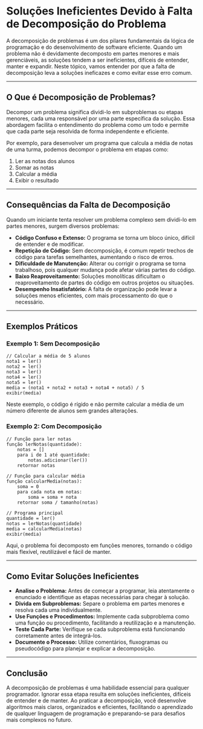 # Soluções Ineficientes Devido à Falta de Decomposição do Problema

A decomposição de problemas é um dos pilares fundamentais da lógica de programação e do desenvolvimento de software eficiente. Quando um problema não é devidamente decomposto em partes menores e mais gerenciáveis, as soluções tendem a ser ineficientes, difíceis de entender, manter e expandir. Neste tópico, vamos entender por que a falta de decomposição leva a soluções ineficazes e como evitar esse erro comum.

---

## O Que é Decomposição de Problemas?

Decompor um problema significa dividi-lo em subproblemas ou etapas menores, cada uma responsável por uma parte específica da solução. Essa abordagem facilita o entendimento do problema como um todo e permite que cada parte seja resolvida de forma independente e eficiente.

Por exemplo, para desenvolver um programa que calcula a média de notas de uma turma, podemos decompor o problema em etapas como:

1. Ler as notas dos alunos
2. Somar as notas
3. Calcular a média
4. Exibir o resultado

---

## Consequências da Falta de Decomposição

Quando um iniciante tenta resolver um problema complexo sem dividi-lo em partes menores, surgem diversos problemas:

- **Código Confuso e Extenso:** O programa se torna um bloco único, difícil de entender e de modificar.
- **Repetição de Código:** Sem decomposição, é comum repetir trechos de código para tarefas semelhantes, aumentando o risco de erros.
- **Dificuldade de Manutenção:** Alterar ou corrigir o programa se torna trabalhoso, pois qualquer mudança pode afetar várias partes do código.
- **Baixo Reaproveitamento:** Soluções monolíticas dificultam o reaproveitamento de partes do código em outros projetos ou situações.
- **Desempenho Insatisfatório:** A falta de organização pode levar a soluções menos eficientes, com mais processamento do que o necessário.

---

## Exemplos Práticos

### Exemplo 1: Sem Decomposição

```pseudocode
// Calcular a média de 5 alunos
nota1 = ler()
nota2 = ler()
nota3 = ler()
nota4 = ler()
nota5 = ler()
media = (nota1 + nota2 + nota3 + nota4 + nota5) / 5
exibir(media)
```

Neste exemplo, o código é rígido e não permite calcular a média de um número diferente de alunos sem grandes alterações.

### Exemplo 2: Com Decomposição

```pseudocode
// Função para ler notas
função lerNotas(quantidade):
    notas = []
    para i de 1 até quantidade:
        notas.adicionar(ler())
    retornar notas

// Função para calcular média
função calcularMedia(notas):
    soma = 0
    para cada nota em notas:
        soma = soma + nota
    retornar soma / tamanho(notas)

// Programa principal
quantidade = ler()
notas = lerNotas(quantidade)
media = calcularMedia(notas)
exibir(media)
```

Aqui, o problema foi decomposto em funções menores, tornando o código mais flexível, reutilizável e fácil de manter.

---

## Como Evitar Soluções Ineficientes

- **Analise o Problema:** Antes de começar a programar, leia atentamente o enunciado e identifique as etapas necessárias para chegar à solução.
- **Divida em Subproblemas:** Separe o problema em partes menores e resolva cada uma individualmente.
- **Use Funções e Procedimentos:** Implemente cada subproblema como uma função ou procedimento, facilitando a reutilização e a manutenção.
- **Teste Cada Parte:** Verifique se cada subproblema está funcionando corretamente antes de integrá-los.
- **Documente o Processo:** Utilize comentários, fluxogramas ou pseudocódigo para planejar e explicar a decomposição.

---

## Conclusão

A decomposição de problemas é uma habilidade essencial para qualquer programador. Ignorar essa etapa resulta em soluções ineficientes, difíceis de entender e de manter. Ao praticar a decomposição, você desenvolve algoritmos mais claros, organizados e eficientes, facilitando o aprendizado de qualquer linguagem de programação e preparando-se para desafios mais complexos no futuro.